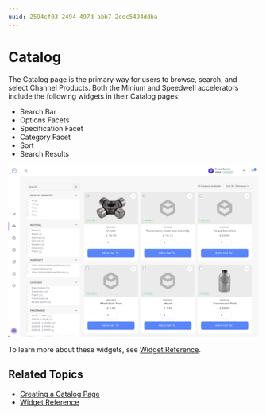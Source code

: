 ```yaml
---
uuid: 2594cf03-2494-497d-abb7-2eec5494ddba
---
```

# Catalog

The Catalog page is the primary way for users to browse, search, and select Channel Products. Both the Minium and Speedwell accelerators include the following widgets in their Catalog pages:

* Search Bar
* Options Facets
* Specification Facet
* Category Facet
* Sort
* Search Results

![Minium demo catalog](./catalog/images/01.png)

To learn more about these widgets, see [Widget Reference](../liferay-commerce-widgets/widget-reference.md).

## Related Topics

* [Creating a Catalog Page](../creating-a-catalog-page.md)
* [Widget Reference](../liferay-commerce-widgets/widget-reference.md)
